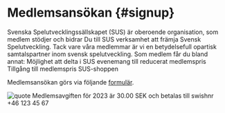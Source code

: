 # Medlemsansökan {#signup}

Svenska Spelutvecklingssällskapet (SUS) är oberoende organisation, som medlem stödjer och bidrar Du till SUS verksamhet att främja Svensk Spelutveckling. Tack vare våra medlemmar är vi en betydelsefull opartisk samtalspartner inom svensk spelutveckling.
Som medlem får du bland annat:
Möjlighet att delta i SUS evenemang till reducerat medlemspris
Tillgång till medlemspris SUS-shoppen

Medlemsansökan görs via följande [formulär](google.com).

![quote Medlemsavgiften för 2023 är 30.00 SEK och betalas till swishnr +46 123 45 67]()